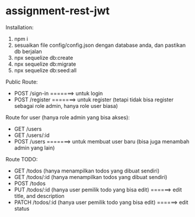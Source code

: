 # assignment-rest-jwt

Installation:
1. npm i
2. sesuaikan file config/config.json dengan database anda, dan pastikan db berjalan
3. npx sequelize db:create
4. npx sequelize db:migrate
5. npx sequelize db:seed:all


Public Route:
- POST /sign-in          =======> untuk login
- POST /register         =======> untuk register (tetapi tidak bisa register sebagai role admin, hanya role user biasa)

Route for user (hanya role admin yang bisa akses):
- GET /users
- GET /users/:id
- POST /users            =======> untuk membuat user baru (bisa juga menambah admin yang lain)

Route TODO:
- GET /todos      (hanya menampilkan todos yang dibuat sendiri)
- GET /todos/:id   (hanya menampilkan todos yang dibuat sendiri)
- POST /todos
- PUT /todos/:id  (hanya user pemilik todo yang bisa edit)      ======> edit title, and description
- PATCH /todos/:id  (hanya user pemilik todo yang bisa edit)    ======> edit status
